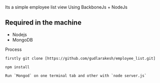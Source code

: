Its a simple employee list view Using BackboneJs + NodeJs

## Required in the machine

 * Nodejs
 * MongoDB

Process

```
firstly git clone [https://github.com/gudlarakesh/employee_list.git]

```

```
npm install

```

```
Run `Mongod` on one terminal tab and other with `node server.js`

```
